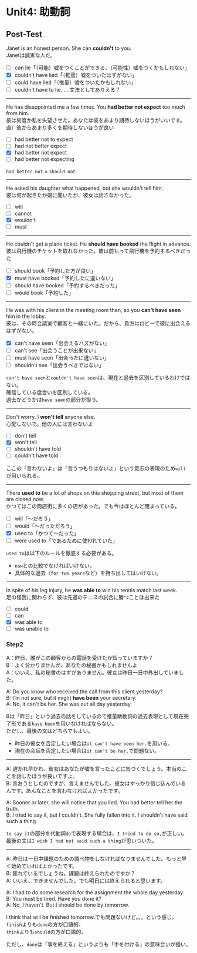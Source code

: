 # Unit4: 助動詞

## Post-Test

Janet is an honest person. She can **couldn't** to you.  
Janetは誠実な人だ。

- [ ] can lie「（可能）嘘をつくことができる、（可能性）嘘をつくかもしれない」
- [x] couldn't have lied「（推量）嘘をついたはずがない」
- [ ] could have lied「（推量）嘘をついたかもしれない」
- [ ] couldn't have to lie……文法としてありえる？

---

He has disappointed me a few times. You **had better not expect** too much from him.  
彼は何度か私を失望させた。あなたは彼をあまり期待しないほうがいいです。  
直）彼からあまり多くを期待しないほうが良い

- [ ] had better not to expect
- [ ] had not better expect
- [x] had better not expect
- [ ] had better not expecting

`had better not` = `should not`

---

He asked his daughter what happened, but she wouldn't tell him.  
彼は何が起きたか娘に聞いたが、彼女は話さなかった。

- [ ] will
- [ ] cannot
- [x] wouldn't
- [ ] must

---

He couldn't get a plane ticket. He **should have booked** the flight in advance.  
彼は飛行機のチケットを取れなかった。彼は前もって飛行機を予約するべきだった

- [ ] should book「予約した方が良い」
- [x] must have booked「予約したに違いない」
- [ ] should have booked「予約するべきだった」
- [ ] would book「予約した」

---

He was with his client in the meeting room then, so you **can't have seen** him in the lobby.  
彼は、その時会議室で顧客と一緒にいた。だから、貴方はロビーで彼に出会えるはずがない。

- [x] can't have seen「出会えるハズがない」
- [ ] can't see「出会うことが出来ない」
- [ ] must have seen「出会ったに違いない」
- [ ] shouldn't see「出会うべきではない」

`can't have seen`と`couldn't have seen`は、現在と過去を区別しているわけではない。  
確信している度合いを区別している。  
過去かどうかは`have seen`の部分が担う。

---

Don't worry. I **won't tell** anyone else.  
心配しないで。他の人には言わないよ

- [ ] don't tell
- [x] won't tell
- [ ] shouldn't have told
- [ ] couldn't have told

ここの「言わないよ」は「言うつもりはないよ」という意志の表現のため`will`が用いられる。

---

There **used to** be a lot of shops on this shopping street, but most of them are closed now.  
かつてはこの商店街に多くの店があった。でも今はほとんど閉まっている。

- [ ] will「〜だろう」
- [ ] would「〜だっただろう」
- [x] used to「かつて〜だった」
- [ ] were used to「であるために使われていた」

`used to`は以下のルールを徹底する必要がある。

- `now`との比較でなければいけない。  
- 具体的な過去（`for two years`など）を持ち出してはいけない。

---

In spite of his leg injury, he **was able to** win his tennis match last week.  
足の怪我に関わらず、彼は先週のテニスの試合に勝つことは出来た

- [ ] could
- [ ] can
- [x] was able to
- [ ] was unable to

### Step2

A：昨日、誰がこの顧客からの電話を受けたか知っていますか？  
B：よく分かりませんが、あなたの秘書かもしれませんよ  
A：いいえ、私の秘書のはずがありません。彼女は昨日一日中外出していました。

A: Do you know who received the call from this client yesterday?  
B: I'm not sure, but it might **have been** your secretary.  
A: No, it can't be her. She was out all day yesterday.

Bは「昨日」という過去の話をしているので推量助動詞の過去表現として現在完了形である`have been`を用いなければならない。  
ただし、最後の文はどちらでもよい。  

- 昨日の彼女を否定したい場合は`it can't have been her.`を用いる。  
- 現在の会話を否定したい場合は`it can't be her.`で問題ない。

---

A: 遅かれ早かれ、彼女はあなたが嘘を言ったことに気づくでしょう。本当のことを話したほうが良いですよ。  
B: 言おうとしたのですが、言えませんでした。彼女はすっかり信じ込んでいるんです。あんなことを言わなければよかったです。

A: Sooner or later, she will notice that you lied. You had better tell her the truth.  
B: I tried to say it, but I couldn't. She fully fallen into it. I shouldn't have said such a thing.

`to say it`の部分を代動詞`do`で表現する場合は、`I tried to do so,`が正しい。  
最後の文は`I wish I had not said such a thing`が思いついた。  

---

A: 昨日は一日中課題のための調べ物をしなければなりませんでした。もっと早く始めていればよかったです。  
B: 疲れているでしょうね。課題は終えられたのですか？  
A: いいえ、できませんでした。でも明日には終えられると思います。

A: I had to do some research for the assignment the whole day yesterday.  
B: You must be tired. Have you done it?  
A: No, I haven't. But I should be done by tomorrow.

I think that will be finished tomorrow.でも問題ないけど。。。という感じ。  
`finish`よりも`done`の方が口語的。  
`think`よりも`should`の方が口語的。

ただし、`done`は「事を終える」というよりも「手を付ける」の意味合いが強い。  
